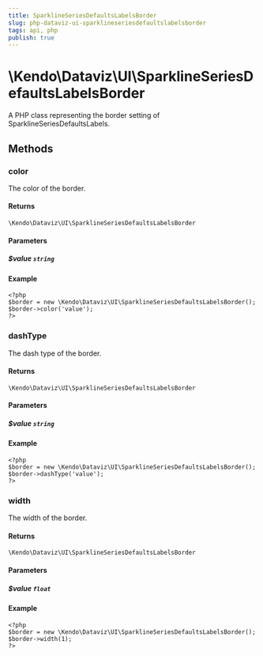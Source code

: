 ```yaml
---
title: SparklineSeriesDefaultsLabelsBorder
slug: php-dataviz-ui-sparklineseriesdefaultslabelsborder
tags: api, php
publish: true
---
```


# \Kendo\Dataviz\UI\SparklineSeriesDefaultsLabelsBorder

A PHP class representing the border setting of SparklineSeriesDefaultsLabels.


## Methods

### color
The color of the border.

#### Returns
`\Kendo\Dataviz\UI\SparklineSeriesDefaultsLabelsBorder`

#### Parameters

##### $value `string`



#### Example 
    <?php
    $border = new \Kendo\Dataviz\UI\SparklineSeriesDefaultsLabelsBorder();
    $border->color('value');
    ?>

### dashType
The dash type of the border.

#### Returns
`\Kendo\Dataviz\UI\SparklineSeriesDefaultsLabelsBorder`

#### Parameters

##### $value `string`



#### Example 
    <?php
    $border = new \Kendo\Dataviz\UI\SparklineSeriesDefaultsLabelsBorder();
    $border->dashType('value');
    ?>

### width
The width of the border.

#### Returns
`\Kendo\Dataviz\UI\SparklineSeriesDefaultsLabelsBorder`

#### Parameters

##### $value `float`



#### Example 
    <?php
    $border = new \Kendo\Dataviz\UI\SparklineSeriesDefaultsLabelsBorder();
    $border->width(1);
    ?>

